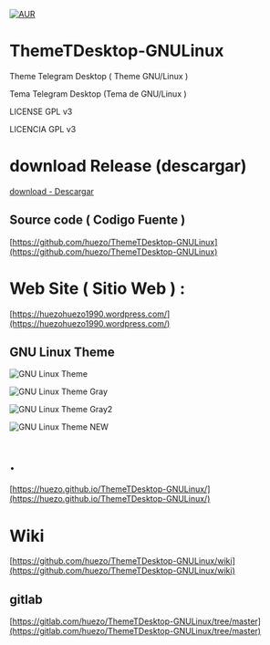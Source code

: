 [![AUR](https://img.shields.io/aur/license/yaourt.svg)](https://github.com/huezo/ThemeTDesktop-GNULinux) 


# ThemeTDesktop-GNULinux
Theme Telegram Desktop ( Theme GNU/Linux ) 

Tema Telegram Desktop (Tema de GNU/Linux ) 

LICENSE GPL v3 

LICENCIA GPL v3 

# download Release (descargar)
[download - Descargar](https://github.com/huezo/ThemeTDesktop-GNULinux/releases)

## Source code ( Codigo Fuente )

[https://github.com/huezo/ThemeTDesktop-GNULinux](https://github.com/huezo/ThemeTDesktop-GNULinux)

# Web Site ( Sitio Web ) :

[https://huezohuezo1990.wordpress.com/](https://huezohuezo1990.wordpress.com/)



[GNU_Linux]: https://github.com/huezo/ThemeTDesktop-GNULinux/raw/master/demo.png

[GNU_Linux2]: https://raw.githubusercontent.com/huezo/ThemeTDesktop-GNULinux/master/demo2.png

[GNU_Linux3]:https://raw.githubusercontent.com/huezo/ThemeTDesktop-GNULinux/master/demo3.png

[GNU_Linux4]:https://raw.githubusercontent.com/huezo/ThemeTDesktop-GNULinux/master/demo4.png

[GNU_Linux5]:https://raw.githubusercontent.com/huezo/ThemeTDesktop-GNULinux/master/demo5.png

## GNU Linux Theme

![GNU Linux Theme][GNU_Linux]


![GNU Linux Theme Gray ][GNU_Linux2]

![GNU Linux Theme Gray2 ][GNU_Linux3]

![GNU Linux Theme NEW][GNU_Linux5]

# .
[https://huezo.github.io/ThemeTDesktop-GNULinux/](https://huezo.github.io/ThemeTDesktop-GNULinux/)





# Wiki
[https://github.com/huezo/ThemeTDesktop-GNULinux/wiki](https://github.com/huezo/ThemeTDesktop-GNULinux/wiki)







## gitlab 

[https://gitlab.com/huezo/ThemeTDesktop-GNULinux/tree/master](https://gitlab.com/huezo/ThemeTDesktop-GNULinux/tree/master)




